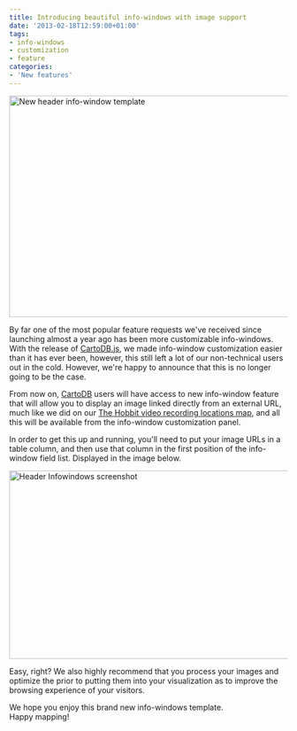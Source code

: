 ```yaml
---
title: Introducing beautiful info-windows with image support
date: '2013-02-18T12:59:00+01:00'
tags:
- info-windows
- customization
- feature
categories:
- 'New features'
---
```


<img alt="New header info-window template" height="400" src="http://cartodb.s3.amazonaws.com/tumblr/posts/headerImage-infowindow2.png" width="650"/>

By far one of the most popular feature requests we've received since launching almost a year ago has been more customizable info-windows. With the release of <a href="http://developers.cartodb.com/documentation/cartodb-js.html" title="Cartodb.js documentation" target="_blank">CartoDB.js</a>, we made info-window customization easier than it has ever been, however, this still left a lot of our non-technical users out in the cold. However, we're happy to announce that this is no longer going to be the case. 

From now on, <a href="http://cartodb.com" title="Cartodb" target="_blank">CartoDB</a> users will have access to new info-window feature that will allow you to display an image linked directly from an external URL, much like we did on our <a href="http://cartodb.github.com/cartodb.js/examples/TheHobbitLocations/" title="The Hobbit locations map example" target="_blank">The Hobbit video recording locations map</a>, and all this will be available from the info-window customization panel. 

In order to get this up and running, you'll need to put your image URLs in a table column, and then use that column in the first position of the info-window field list. Displayed in the image below. 

<img alt="Header Infowindows screenshot" height="340" src="http://cartodb.s3.amazonaws.com/tumblr/posts/headerImage-infowindows.png" width="650"/>

Easy, right? We also highly recommend that you process your images and optimize the prior to putting them into your visualization as to improve the browsing experience of your visitors.

We hope you enjoy this brand new info-windows template.<br/>Happy mapping! 
